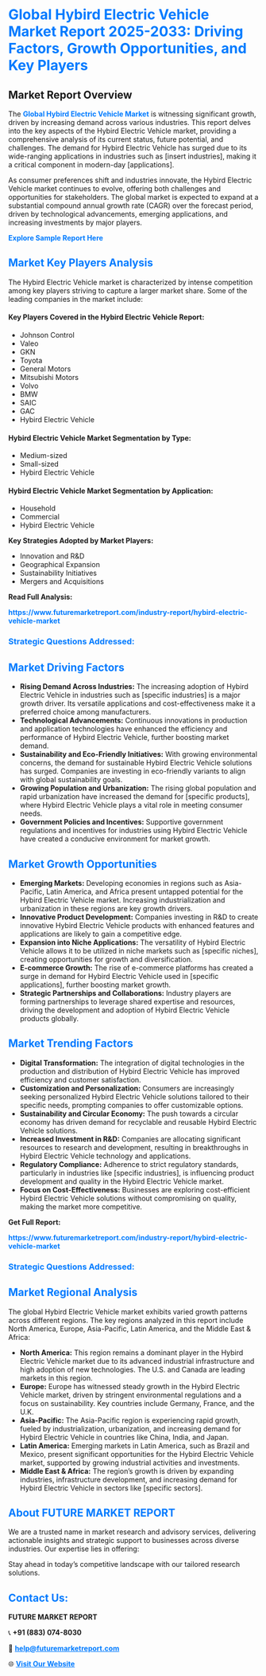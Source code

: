 <h1 style="color: #007BFF;">Global Hybird Electric Vehicle Market Report 2025-2033: Driving Factors, Growth Opportunities, and Key Players</h1>

<section id="overview">
<h2>Market Report Overview</h2>
<p>The <a href="https://www.futuremarketreport.com/industry-report/hybird-electric-vehicle-market" style="color: #007BFF; text-decoration: none;"><strong>Global Hybird Electric Vehicle Market</strong></a> is witnessing significant growth, driven by increasing demand across various industries. This report delves into the key aspects of the Hybird Electric Vehicle market, providing a comprehensive analysis of its current status, future potential, and challenges. The demand for Hybird Electric Vehicle has surged due to its wide-ranging applications in industries such as [insert industries], making it a critical component in modern-day [applications].</p>
<p>As consumer preferences shift and industries innovate, the Hybird Electric Vehicle market continues to evolve, offering both challenges and opportunities for stakeholders. The global market is expected to expand at a substantial compound annual growth rate (CAGR) over the forecast period, driven by technological advancements, emerging applications, and increasing investments by major players.</p>
</section>

<section id="overview">
<p><a href="https://www.futuremarketreport.com/request-sample/reportId=98503" style="color: #007BFF; text-decoration: none;"><strong>Explore Sample Report Here</strong></a></p>
</section>

<section id="key-players">
<h2 style="color: #007BFF;">Market Key Players Analysis</h2>
<p>The Hybird Electric Vehicle market is characterized by intense competition among key players striving to capture a larger market share. Some of the leading companies in the market include:</p>
<h4>Key Players Covered in the Hybird Electric Vehicle Report:</h4>
<ul><li>Johnson Control</li><li>Valeo</li><li>GKN</li><li>Toyota</li><li>General Motors</li><li>Mitsubishi Motors</li><li>Volvo</li><li>BMW</li><li>SAIC</li><li>GAC</li><li>Hybird Electric Vehicle</li></ul>
<h4>Hybird Electric Vehicle Market Segmentation by Type:</h4>
<ul><li>Medium-sized</li><li>Small-sized</li><li>Hybird Electric Vehicle</li></ul>

<h4>Hybird Electric Vehicle Market Segmentation by Application:</h4>
<ul><li>Household</li><li>Commercial</li><li>Hybird Electric Vehicle</li></ul>
<p><strong>Key Strategies Adopted by Market Players:</strong></p>
<ul>
<li>Innovation and R&D</li>
<li>Geographical Expansion</li>
<li>Sustainability Initiatives</li>
<li>Mergers and Acquisitions</li>
</ul>
</section>

<section>
<p><strong>Read Full Analysis: </strong></p><a href="https://www.futuremarketreport.com/industry-report/hybird-electric-vehicle-market" style="color: #007BFF; text-decoration: none;"><strong>https://www.futuremarketreport.com/industry-report/hybird-electric-vehicle-market</strong></a>
<h3 style="color: #007BFF;">Strategic Questions Addressed:</h3>
</section>

<section id="driving-factors">
<h2 style="color: #007BFF;">Market Driving Factors</h2>
<ul>
<li><strong>Rising Demand Across Industries:</strong> The increasing adoption of Hybird Electric Vehicle in industries such as [specific industries] is a major growth driver. Its versatile applications and cost-effectiveness make it a preferred choice among manufacturers.</li>
<li><strong>Technological Advancements:</strong> Continuous innovations in production and application technologies have enhanced the efficiency and performance of Hybird Electric Vehicle, further boosting market demand.</li>
<li><strong>Sustainability and Eco-Friendly Initiatives:</strong> With growing environmental concerns, the demand for sustainable Hybird Electric Vehicle solutions has surged. Companies are investing in eco-friendly variants to align with global sustainability goals.</li>
<li><strong>Growing Population and Urbanization:</strong> The rising global population and rapid urbanization have increased the demand for [specific products], where Hybird Electric Vehicle plays a vital role in meeting consumer needs.</li>
<li><strong>Government Policies and Incentives:</strong> Supportive government regulations and incentives for industries using Hybird Electric Vehicle have created a conducive environment for market growth.</li>
</ul>
</section>

<section id="growth-opportunities">
<h2 style="color: #007BFF;">Market Growth Opportunities</h2>
<ul>
<li><strong>Emerging Markets:</strong> Developing economies in regions such as Asia-Pacific, Latin America, and Africa present untapped potential for the Hybird Electric Vehicle market. Increasing industrialization and urbanization in these regions are key growth drivers.</li>
<li><strong>Innovative Product Development:</strong> Companies investing in R&D to create innovative Hybird Electric Vehicle products with enhanced features and applications are likely to gain a competitive edge.</li>
<li><strong>Expansion into Niche Applications:</strong> The versatility of Hybird Electric Vehicle allows it to be utilized in niche markets such as [specific niches], creating opportunities for growth and diversification.</li>
<li><strong>E-commerce Growth:</strong> The rise of e-commerce platforms has created a surge in demand for Hybird Electric Vehicle used in [specific applications], further boosting market growth.</li>
<li><strong>Strategic Partnerships and Collaborations:</strong> Industry players are forming partnerships to leverage shared expertise and resources, driving the development and adoption of Hybird Electric Vehicle products globally.</li>
</ul>
</section>

<section id="trending-factors">
<h2 style="color: #007BFF;">Market Trending Factors</h2>
<ul>
<li><strong>Digital Transformation:</strong> The integration of digital technologies in the production and distribution of Hybird Electric Vehicle has improved efficiency and customer satisfaction.</li>
<li><strong>Customization and Personalization:</strong> Consumers are increasingly seeking personalized Hybird Electric Vehicle solutions tailored to their specific needs, prompting companies to offer customizable options.</li>
<li><strong>Sustainability and Circular Economy:</strong> The push towards a circular economy has driven demand for recyclable and reusable Hybird Electric Vehicle solutions.</li>
<li><strong>Increased Investment in R&D:</strong> Companies are allocating significant resources to research and development, resulting in breakthroughs in Hybird Electric Vehicle technology and applications.</li>
<li><strong>Regulatory Compliance:</strong> Adherence to strict regulatory standards, particularly in industries like [specific industries], is influencing product development and quality in the Hybird Electric Vehicle market.</li>
<li><strong>Focus on Cost-Effectiveness:</strong> Businesses are exploring cost-efficient Hybird Electric Vehicle solutions without compromising on quality, making the market more competitive.</li>
</ul>
</section>

<section>
<p><strong>Get Full Report: </strong></p><a href="https://www.futuremarketreport.com/industry-report/hybird-electric-vehicle-market" style="color: #007BFF; text-decoration: none;"><strong>https://www.futuremarketreport.com/industry-report/hybird-electric-vehicle-market</strong></a>
<h3 style="color: #007BFF;">Strategic Questions Addressed:</h3>
</section>


<section id="regional-analysis">
<h2 style="color: #007BFF;">Market Regional Analysis</h2>
<p>The global Hybird Electric Vehicle market exhibits varied growth patterns across different regions. The key regions analyzed in this report include North America, Europe, Asia-Pacific, Latin America, and the Middle East & Africa:</p>
<ul>
<li><strong>North America:</strong> This region remains a dominant player in the Hybird Electric Vehicle market due to its advanced industrial infrastructure and high adoption of new technologies. The U.S. and Canada are leading markets in this region.</li>
<li><strong>Europe:</strong> Europe has witnessed steady growth in the Hybird Electric Vehicle market, driven by stringent environmental regulations and a focus on sustainability. Key countries include Germany, France, and the U.K.</li>
<li><strong>Asia-Pacific:</strong> The Asia-Pacific region is experiencing rapid growth, fueled by industrialization, urbanization, and increasing demand for Hybird Electric Vehicle in countries like China, India, and Japan.</li>
<li><strong>Latin America:</strong> Emerging markets in Latin America, such as Brazil and Mexico, present significant opportunities for the Hybird Electric Vehicle market, supported by growing industrial activities and investments.</li>
<li><strong>Middle East & Africa:</strong> The region’s growth is driven by expanding industries, infrastructure development, and increasing demand for Hybird Electric Vehicle in sectors like [specific sectors].</li>
</ul>
</section>

<footer>
<h2 style="color: #007BFF;">About FUTURE MARKET REPORT</h2>
<p>We are a trusted name in market research and advisory services, delivering actionable insights and strategic support to businesses across diverse industries. Our expertise lies in offering:</p>

<p>Stay ahead in today’s competitive landscape with our tailored research solutions.</p>

<h2 style="color: #007BFF;">Contact Us:</h2>
<p><strong>FUTURE MARKET REPORT</strong></p>
<p>📞 <strong>+91 (883) 074-8030</strong></p>
<p>📧 <strong><a href="mailto:help@futuremarketreport.com" style="color: #007BFF;">help@futuremarketreport.com</a></strong></p>
<p>🌐 <strong><a href="https://www.futuremarketreport.com/" style="color: #007BFF;">Visit Our Website</a></strong></p>
</footer>